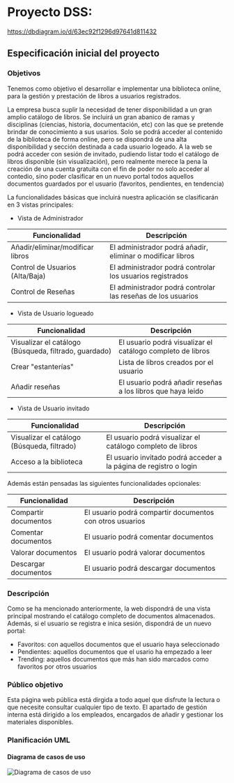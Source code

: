 # Proyecto DSS:

https://dbdiagram.io/d/63ec92f1296d97641d811432

## Especificación inicial del proyecto

### Objetivos

Tenemos como objetivo el desarrollar e implementar una biblioteca online, para la gestión y prestación de libros a usuarios registrados.

La empresa busca suplir la necesidad de tener disponibilidad a un gran amplio catálogo de libros. Se incluirá un gran abanico de ramas y disciplinas (ciencias, historia, documentación, etc) con las que se pretende brindar de conocimiento a sus usarios.
Solo se podrá acceder al contenido de la biblioteca de forma online, pero se dispondrá de una alta disponibilidad y sección destinada a cada usuario logeado.
A la web se podrá acceder con sesión de invitado, pudiendo listar todo el catálogo de libros disponible (sin visualización), pero realmente merece la pena la creación de una cuenta gratuita con el fin de poder no solo acceder al contedio, sino poder clasificar en un nuevo portal todos aquellos documentos guardados por el usuario (favoritos, pendientes, en tendencia)

La funcionalidades básicas que incluirá nuestra aplicación se clasificarán en 3 vistas principales:

* Vista de Administrador

| Funcionalidad | Descripción |
| ------------- | ----------- |
| Añadir/eliminar/modificar libros | El administrador podrá añadir, eliminar o modificar libros |
| Control de Usuarios (Alta/Baja) | El administrador podrá controlar los usuarios registrados |
| Control de Reseñas | El administrador podrá controlar las reseñas de los usuarios |

* Vista de Usuario logueado

| Funcionalidad | Descripción |
| ------------- | ----------- |
| Visualizar el catálogo (Búsqueda, filtrado, guardado) | El usuario podrá visualizar el catálogo completo de libros |
| Crear "estanterías" | Lista de libros creados por el usuario |
| Añadir reseñas | El usuario podrá añadir reseñas a los libros que haya leido |

* Vista de Usuario invitado

| Funcionalidad | Descripción |
| ------------- | ----------- |
| Visualizar el catálogo (Búsqueda, filtrado) | El usuario podrá visualizar el catálogo completo de libros |
| Acceso a la biblioteca | El usuario invitado podrá acceder a la página de registro o login |

<div class="page">

Además están pensadas las siguientes funcionalidades opcionales:

| Funcionalidad | Descripción |
| ------------- | ----------- |
| Compartir documentos | El usuario podrá compartir documentos con otros usuarios |
| Comentar documentos | El usuario podrá comentar documentos |
| Valorar documentos | El usuario podrá valorar documentos |
| Descargar documentos | El usuario podrá descargar documentos |

### Descripción 
Como se ha mencionado anteriormente, la web dispondrá de una vista principal mostrando el catálogo completo de documentos almacenados.
Además, si el usuario se registra e inica sesión, dispondrá de un nuevo portal:
* Favoritos: con aquellos documentos que el usuario haya seleccionado
* Pendientes: aquellos documentos que el usario ha empezado a leer
* Trending: aquellos documentos que más han sido marcados como favoritos por otros usuarios

### Público objetivo
Esta página web pública está dirgida a todo aquel que disfrute la lectura o que necesite consultar cualquier tipo de texto.
El apartado de gestión interna está dirigido a los empleados, encargados de añadir y gestionar los materiales disponibles.


### Planificación UML

#### Diagrama de casos de uso

![Diagrama de casos de uso](https://i.imgur.com/0Z7ZQ9M.png)

